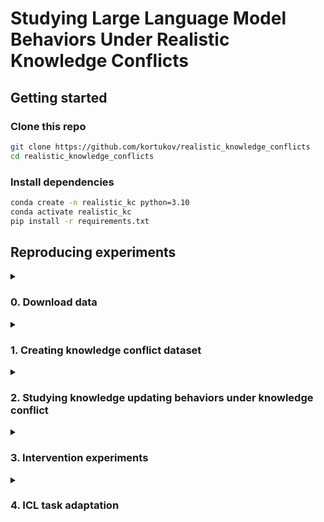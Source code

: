 # Studying Large Language Model Behaviors Under Realistic Knowledge Conflicts


## Getting started

### Clone this repo
```bash
git clone https://github.com/kortukov/realistic_knowledge_conflicts
cd realistic_knowledge_conflicts
```

### Install dependencies
```bash
conda create -n realistic_kc python=3.10
conda activate realistic_kc
pip install -r requirements.txt
```

## Reproducing experiments

<details>
  <summary><h3>0. Download data</h3></summary>

  ####  Test data 
  We download the MrQA validation split and use it as test data: 
  NQ, SQuAD, NewsQA, TriviaQA, SearchQA, HotpotQA.
  ```
  python 0_download_data.py --dataset-type test
  ```

  ####  ICL data 
  In Stage 1 of our experimental pipeline we run the models closed-book.
  To ensure best posssible closed-book performance we use ICL demonstrations.
  For ICL we use the train split of each dataset.
  We shuffle the original data and only save 10 examples.
  ```
  python 0_download_data.py --dataset-type icl
  ```
  
</details>  

<details>
  <summary><h3>1. Creating knowledge conflict dataset</h3></summary>

  #### Stage 1: Closed-book answer gathering
  We run the closed-book experiments using configs in <code>config/cb</code>.

  ```
  python 1_gather_cb_answers.py --config config/cb/llama7b/hotpotqa.conf
  ```

  #### Stage 2: Filtering out no-conflict examples
  ```
  python 2_filter_out_no_conflict.py --config config/filter/llama7b/hotpotqa.conf 
  ```

</details>

<details>
  <summary><h3>2. Studying knowledge updating behaviors under knowledge conflict</h3></summary>

  #### Section 4.2 Studying knowledge updating behaviors under realistic knowledge conflicts
  In this experiment, we run stage 3 of the pipeline.
  We run the open-book experiments using configs in <code>config/ob</code>.
  By default, the results are saved into <code>results/{model_name}/ob_{dataset}.out</code>.
  

  ```
  python 3_run_ob_experiment.py --config config/ob/llama7b/hotpotqa.conf
  ```
  
  Results reported in Table 3 can be found by keys "Retain parametric", "Correct update", and "Incorrect update"
  in the output file.

  #### Section 4.3.1 Studying the differences between example categories
  Results reported in Figure 2 can be found in the output file by keys <code>"Overall CB in Context"</code>, 
  <code>"CB in Context Retain parametric"</code>, <code>"CB in Context Correct update"</code>, and <code>"CB in Context Incorrect update"</code>.

  #### Section 4.3.2 Influence of parametric answer in context on knowledge update failures
  Results reported in Table 4 can be found in the output file by taking the following difference:

  <code>(1 - "P(correct_update | cb_in_ctx)") - (1 - "P(correct_update | not cb_in_ctx)")</code>

  <code>= "P(correct_update | not cb_in_ctx)" - "P(correct_update | cb_in_ctx)"</code>

  The p-values are reported in key <code>"P-val CU"</code>.

</details> 


<details>
  <summary><h3>3. Intervention experiments</h3></summary>

  #### Section 4.4.1 Masking reduces the likelihood of retaining parametric answer
  We run the masking experiments using configs in <code>config/mask</code>.

  The results are saved into <code>results/{model_name}/mask_{dataset}.out</code>.
  ```
  python 3_run_ob_experiment.py --config config/mask/llama7b/hotpotqa.conf
  ```

  #### Section 4.4.2 Adding the parametric answer to the context increases the likelihood of retaining it
  We run the experiments with adding incorrect parametric answer to context using configs in <code>config/add</code>.

  The results are saved into <code>results/{model_name}/add_{dataset}.out</code>.
  ```
  python 3_run_ob_experiment.py --config config/add/llama7b/hotpotqa.conf
  ```

</details>


<details>
  <summary><h3>4. ICL task adaptation</h3></summary>

  #### Appendix E Task adaptation using in-context learning
  In this experiment, we test whether in-context demonstrations can minimize the influence of the discovered parametric bias.

  We run the ICL experiments using configs in <code>config/icl</code>.

  The results are saved into <code>results/{model_name}/icl_{dataset}.out</code>.
  ```
  python 3_run_ob_experiment.py --config config/icl/llama7b/hotpotqa.conf
  ```



</details>